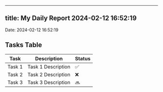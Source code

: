 
---
title: My Daily Report 2024-02-12 16:52:19
---

Date: 2024-02-12 16:52:19

## Tasks Table

| Task | Description | Status |
|------|-------------|--------|
| Task 1 | Task 1 Description | ✅ |
| Task 2 | Task 2 Description | ❌ |
| Task 3 | Task 3 Description | 🔜 |

